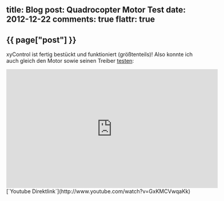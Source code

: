 title: Blog
post: Quadrocopter Motor Test
date: 2012-12-22
comments: true
flattr: true
---

## {{ page["post"] }}
<!--%
from datetime import datetime
date = datetime.strptime(page["date"], "%Y-%m-%d").strftime("%B %d, %Y")
print "*Posted at %s.*" % date
%-->

xyControl ist fertig bestückt und funktioniert (größtenteils)! Also konnte ich auch gleich den Motor sowie seinen Treiber [testen][1]:

<iframe width="560" height="315" src="http://www.youtube.com/embed/GxKMCVwqaKk" frameborder="0" allowfullscreen></iframe>
[`Youtube Direktlink`](http://www.youtube.com/watch?v=GxKMCVwqaKk)

 [1]: http://youtu.be/GxKMCVwqaKk
